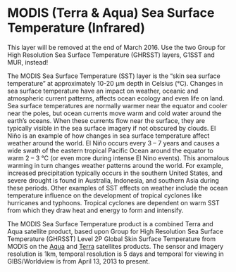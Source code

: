 # MODIS (Terra & Aqua) Sea Surface Temperature (Infrared)
This layer will be removed at the end of March 2016. Use the two Group for High Resolution Sea Surface Temperature (GHRSST) layers, G1SST and MUR, instead!

The MODIS Sea Surface Temperature (SST) layer is the “skin sea surface temperature” at approximately 10-20 µm depth in Celsius (°C). Changes in sea surface temperature have an impact on weather, oceanic and atmospheric current patterns, affects ocean ecology and even life on land. Sea surface temperatures are normally warmer near the equator and cooler near the poles, but ocean currents move warm and cold water around the earth’s oceans. When these currents flow near the surface, they are typically visible in the sea surface imagery if not obscured by clouds.  El Niño is an example of how changes in sea surface temperature affect weather around the world. El Niño occurs every 3 – 7 years and causes a wide swath of the eastern tropical Pacific Ocean around the equator to warm 2 – 3 °C (or even more during intense El Nino events). This anomalous warming in turn changes weather  patterns around the world. For example, increased precipitation typically occurs in the  southern United States, and severe drought is found  in Australia, Indonesia, and southern Asia during these periods.  Other examples of SST effects on weather include the ocean temperature influence on the development of tropical cyclones like hurricanes and typhoons. Tropical cyclones  are dependent on warm SST from which they draw heat and energy to form and intensify.  

The MODIS Sea Surface Temperature product is a combined Terra and Aqua satellite product, based upon Group for High Resolution Sea Surface Temperature (GHRSST) Level 2P Global Skin Surface Temperature from MODIS on the [Aqua](http://podaac.jpl.nasa.gov/dataset/JPL-L2P-MODIS_A) and [Terra](http://podaac.jpl.nasa.gov/dataset/JPL-L2P-MODIS_T) satellites products. The sensor and imagery resolution is 1km, temporal resolution is 5 days and temporal for viewing in GIBS/Worldview is from April 13, 2013 to present.
